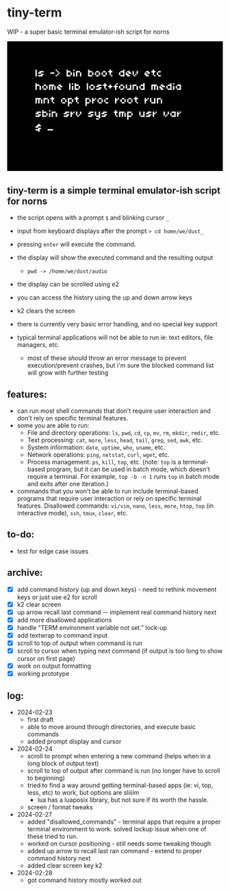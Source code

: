 # tiny-term
 WIP - a super basic terminal emulator-ish script for norns
 
![screenshot of script running](screenshot.png)

## tiny-term is a simple terminal emulator-ish script for norns 
- the script opens with a prompt `$` and blinking cursor `_`
- input from keyboard displays after the prompt `> cd home/we/dust_`
- pressing `enter` will  execute the command.
- the display will show the executed command and the resulting output
    - `pwd -> /home/we/dust/audio`
- the display can be scrolled using e2
- you can access the history using the up and down arrow keys
- k2 clears the screen
	
- there is currently very basic error handling, and no special key support
- typical terminal applications will not be able to run ie: text editors, file managers, etc.
	- most of these _should_ throw an error message to prevent execution/prevent crashes, but i'm sure the blocked command list will grow with further testing

## features:
- can run most shell commands that don't require user interaction and don't rely on specific terminal features.
- some you are able to run:
	- File and directory operations: `ls`, `pwd`, `cd`, `cp`, `mv`, `rm`, `mkdir`, `rmdir`, etc.
	- Text processing: `cat`, `more`, `less`, `head`, `tail`, `grep`, `sed`, `awk`, etc.
	- System information: `date`, `uptime`, `who`, `uname`, etc.
	- Network operations: `ping`, `netstat`, `curl`, `wget`, etc.
	- Process management: `ps`, `kill`, `top`, etc. (note: `top` is a terminal-based program, but it can be used in batch mode, which doesn't require a terminal. For example, `top -b -n 1` runs `top` in batch mode and exits after one iteration.)
- commands that you won't be able to run include terminal-based programs that require user interaction or rely on specific terminal features. Disallowed commands: `vi/vim`, `nano`, `less`, `more`, `htop`, `top` (in interactive mode), `ssh`, `tmux`, `clear`, etc.

## to-do:
- test for edge case issues

## archive: 
- [x] add command history (up and down keys) - need to rethink movement keys or just use e2 for scroll
- [x] k2 clear screen
- [x] up arrow recall last command -- implement real command history next
- [x] add more disallowed applications
- [x] handle "TERM environment variable not set." lock-up
- [x] add textwrap to command input
- [x] scroll to top of output when command is run
- [x] scroll to cursor when typing next command (if output is too long to show cursor on first page)
- [x] work on output formatting
- [x] working prototype

## log:
- 2024-02-23
    - first draft
    - able to move around through directories, and execute basic commands
    - added prompt display and cursor
- 2024-02-24
    - scroll to prompt when entering a new command (helps when in a long block of output text)
    - scroll to top of output after command is run (no longer have to scroll to beginning)
    - tried to find a way around getting terminal-based apps (ie: vi, top, less, etc) to work, but options are sliiiim
        - lua has a luaposix library, but not sure if its worth the hassle.
    - screen / format tweaks
- 2024-02-27
    - added "disallowed_commands" - terminal apps that require a proper terminal environment to work. solved lockup issue when one of these tried to run.
    - worked on cursor positioning - still needs some tweaking though
    - added up arrow to recall last ran command - extend to proper command history next
    - added clear screen key k2
- 2024-02-28
    - got command history mostly worked out

